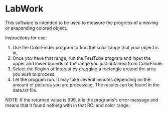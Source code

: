 # LabWork
This software is intended to be used to measure the progress of a moving or exapanding colored object.

Instructions for use:
1. Use the ColorFinder program to find the color range that your object is in. 
2. Once you have that range, run the TestTube program and input the upper and lower bounds of the range you just obtained from ColorFinder
3. Select the Region of Interest by dragging a rectangle around the area you wish to process. 
4. Let the program run. It may take several minutes depending on the amount of pictures you are processing. The results can be found in the data.txt file.

NOTE: If the returned value is 999, it is the programs's error message and means that it found nothing with in that ROI and color range. 
